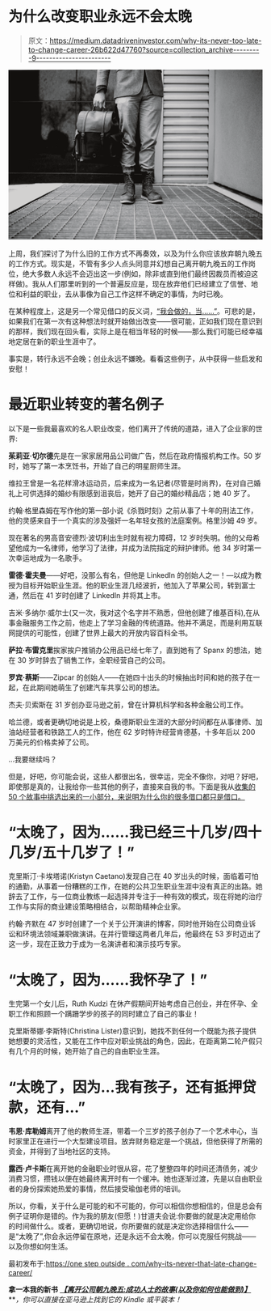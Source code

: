 # 为什么改变职业永远不会太晚

> 原文：<https://medium.datadriveninvestor.com/why-its-never-too-late-to-change-career-26b622d47760?source=collection_archive---------9----------------------->

![](img/86c49d02229514fd50fe9436e24933b6.png)

上周，我们探讨了为什么旧的工作方式不再奏效，以及为什么你应该放弃朝九晚五的工作方式。现实是，不管有多少人点头同意并幻想自己离开朝九晚五的工作岗位，绝大多数人永远不会迈出这一步(例如，除非或直到他们最终因裁员而被迫这样做)。我从人们那里听到的一个普遍反应是，现在放弃他们已经建立了信誉、地位和利益的职业，去从事像为自己工作这样不确定的事情，为时已晚。

在某种程度上，这是另一个常见借口的反义词，[“我会做的，当……”](https://onestepoutside.com/procrastinating-on-your-goals-the-fallacy-of-ill-do-it-when/)。可悲的是，如果我们在第一次有这种想法时就开始做出改变——很可能，正如我们现在意识到的那样，我们现在回头看，实际上是在相当年轻的时候——那么我们可能已经幸福地定居在新的职业生涯中了。

事实是，转行永远不会晚；创业永远不嫌晚。看看这些例子，从中获得一些启发和安慰！

# 最近职业转变的著名例子

以下是一些我最喜欢的名人职业改变，他们离开了传统的道路，进入了企业家的世界:

**茱莉亚·切尔德**先是在一家家居用品公司做广告，然后在政府情报机构工作。50 岁时，她写了第一本烹饪书，开始了自己的明星厨师生涯。

维拉王曾是一名花样滑冰运动员，后来成为一名记者(尽管是时尚界)，在对自己婚礼上可供选择的婚纱有限感到沮丧后，她开了自己的婚纱精品店；她 40 岁了。

约翰·格里森姆在写作他的第一部小说《杀戮时刻》之前从事了十年的刑法工作，他的灵感来自于一个真实的涉及强奸一名年轻女孩的法庭案例。格里沙姆 49 岁。

现在著名的男高音安德烈·波切利出生时就有视力障碍，12 岁时失明。他的父母希望他成为一名律师，他学习了法律，并成为法院指定的辩护律师。他 34 岁时第一次幸运地成为一名歌手。

**雷德·霍夫曼**——好吧，没那么有名，但他是 LinkedIn 的创始人之一！—以成为教授为目标开始职业生涯。他的职业生涯几经波折，他加入了苹果公司，转到富士通，然后在 41 岁时创建了 LinkedIn 并将其上市。

吉米·多纳尔·威尔士(又一次，我对这个名字并不熟悉，但他创建了维基百科),在从事金融服务工作之前，他走上了学习金融的传统道路。他并不满足，而是利用互联网提供的可能性，创建了世界上最大的开放内容百科全书。

**萨拉·布雷克里**挨家挨户推销办公用品已经七年了，直到她有了 Spanx 的想法，她在 30 岁时辞去了销售工作，全职经营自己的公司。

**罗宾·蔡斯**——Zipcar 的创始人——在她四十出头的时候抽出时间和她的孩子在一起，在此期间她萌生了创建汽车共享公司的想法。

杰夫·贝索斯在 31 岁创办亚马逊之前，曾在计算机科学和各种金融公司工作。

哈兰德，或者更确切地说是上校，桑德斯职业生涯的大部分时间都在从事律师、加油站经营者和铁路工人的工作，他在 62 岁时特许经营肯德基，十多年后以 200 万美元的价格卖掉了公司。

…我要继续吗？

但是，好吧，你可能会说，这些人都很出名，很幸运，完全不像你，对吧？好吧，即使那是真的，让我给你一些其他的例子，直接来自我的书。下面是我从[收集的 50 个故事中挑选出来的一小部分，来说明为什么你的很多借口都只是借口。](http://leavingthecorporate9to5.com/)

# “太晚了，因为……我已经三十几岁/四十几岁/五十几岁了！”

克里斯汀·卡埃塔诺(Kristyn Caetano)发现自己在 40 岁出头的时候，面临着可怕的通勤，从事着一份糟糕的工作，在她的公共卫生职业生涯中没有真正的出路。她辞去了工作，与一位商业教练一起选择并专注于一种有效的模式，现在将她的治疗工作与实际的商业建设策略相结合，以帮助精神企业家。

约翰·齐默在 47 岁时创建了一个关于公开演讲的博客，同时他开始在公司商业诉讼和环境法领域兼职做演讲。在并行管理这两者几年后，他最终在 53 岁时迈出了这一步，现在正致力于成为一名演讲者和演示技巧专家。

# “太晚了，因为……我怀孕了！”

生完第一个女儿后，Ruth Kudzi 在休产假期间开始考虑自己创业，并在怀孕、全职工作和照顾一个蹒跚学步的孩子的同时建立了自己的事业！

克里斯蒂娜·李斯特(Christina Lister)意识到，她找不到任何一个既能为孩子提供她想要的灵活性，又能在工作中应对职业挑战的角色，因此，在距离第二轮产假只有几个月的时候，她开始了自己的自由职业生涯。

# “太晚了，因为…我有孩子，还有抵押贷款，还有…”

**韦恩·库勒姆**离开了他的教师生涯，带着一个三岁的孩子创办了一个艺术中心，当时家里正在进行一个大型建设项目。放弃财务稳定是一个挑战，但他获得了所需的资金，并得到了当地社区的支持。

**露西·卢卡斯**在离开她的金融职业时很从容，花了整整四年的时间还清债务，减少消费习惯，攒钱以便在她最终离开时有一个缓冲。她也逐渐过渡，先是以自由职业者的身份探索她热爱的事情，然后接受瑜伽老师的培训。

所以，你看，关于什么是可能的和不可能的，你可以相信你想相信的，但是总会有例子证明你是错的。作为我的朋友(但愿！)甘道夫会说:你要做的就是决定用给你的时间做什么。或者，更确切地说，你所要做的就是决定你选择相信什么——是“太晚了”,你会永远停留在原地，还是永远不会太晚，你可以克服任何挑战——以及你想如何生活。

最初发布于:[https://one step outside . com/why-its-never-that-late-change-career/](https://onestepoutside.com/why-its-never-too-late-change-career/)

**拿一本我的新书** [***【离开公司朝九晚五:成功人士的故事(以及你如何也能做到)】***](https://onestepoutside.com/leaving-the-corporate-9-to-5-stories-from-people-whove-done-it-and-how-you-can-too/) ***，*你可以直接在亚马逊上找到它的 Kindle 或平装本！**